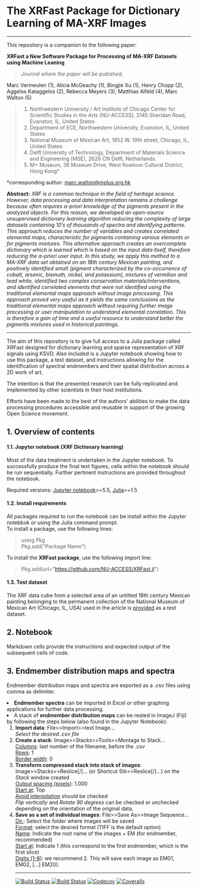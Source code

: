 # The XRFast Package for Dictionary Learning of MA-XRF Images <br>

***

This repository is a companion to the following paper:

**XRFast a New Software Package for Processing of MA-XRF Datasets using Machine Leaning** 
> *Journal where the paper will be pubished*,  <br>

Marc Vermeulen (1), 
Alicia McGeachy (1), 
Bingjie Xu (1), 
Henry Chopp (2),
Aggelos Kataggelos (2), 
Rebecca Meyers (3), 
Matthias Alfeld (4), 
Marc Walton (5)<br>


> 1. Northwestern University / Art Institute of Chicago Center for Scientific Studies in the Arts (NU-ACCESS), 2145 Sheridan Road, Evanston, IL, United States
> 2. Department of ECE, Northwestern University, Evanston, IL, United States
> 3. National Museum of Mexican Art, 1852 W. 19th street, Chicago, IL, United States
> 4. Delft University of Technology, Department of Materials Science and Engineering (MSE), 2628 CN Delft, Netherlands.
> 5. M+ Museum, 38 Museum Drive, West Kowloon Cultural District, Hong Kong*

*corresponding author: marc.walton@mplus.org.hk 

**Abstract:** *XRF is a common technique in the field of heritage science. However, data processing and data interpretation remains a challenge because often requires a-priori knowledge of the pigments present in the analyzed objects. For this reason, we developed an open-source unsupervised dictionary learning algorithm reducing the complexity of large datasets containing 10’s of thousands of spectra and identifying patterns. This approach reduces the number of variables and creates correlated elemental maps, characteristic for pigments containing various elements or for pigments mixtures. This alternative approach creates an overcomplete dictionary which is learned which is based on the input data itself, therefore reducing the a-priori user input. In this study, we apply this method to a MA-XRF data set obtained on an 18th century Mexican painting, and positively identified smalt (pigment characterized by the co-occurrence of cobalt, arsenic, bismuth, nickel, and potassium), mixtures of vermilion and lead white, identified two complex conservation materials/interventions, and identified correlated elements that were not identified using the traditional elemental maps approach without image processing. This approach proved very useful as it yields the same conclusions as the traditional elemental maps approach without requiring further image processing or user manipulation to understand elemental correlation. This is therefore a gain of time and a useful resource to understand better the pigments mixtures used in historical paintings.*

***

The aim of this repository is to give full access to a Julia package called XRFast designed for dictionary learning and sparse representation of XRF signals using KSVD. Also included is a Jupyter notebook showing how to use this package, a test dataset, and instructions allowing for the identification of spectral endmembers and their spatial distribution across a 2D work of art.

The intention is that the presented research can be fully replicated and implemented by other scientists in their host institutions. 

Efforts have been made to the best of the authors' abilities to make the data processing procedures accessible and reusable in support of the growing Open Science movement. <br>

## 1. Overview of contents
#### 1.1. Jupyter notebook (XRF Dictionary learning)
Most of the data treatment is undertaken in the Jupyter notebook. To successfully produce the final text figures, cells within the notebook should be run sequentially. Further pertinent instructions are provided throughout the notebook.

Required versions: [Jupyter notebook](https://jupyter.org/)>=5.5, [Julia](https://julialang.org/downloads/)>=1.5 

#### 1.2. Install requirements
All packages required to run the notebook can be install within the Jupyter notebbok or using the Julia command prompt. <br>
To install a package, use the following lines: <br>
> using Pkg <br>
> Pkg.add("Package Name") <br>

To install the <b>XRFast package</b>, use the following import line: 
>Pkg.add(url="https://github.com/NU-ACCESS/XRFast.jl") <br>

#### 1.3. Test dataset
The XRF data cube from a selected area of an untitled 18th century Mexican painting belonging to the permanent collection of the National Museum of Mexican Art (Chicago, IL, USA) used in the article is [provided](https://.../) as a test dataset. <br>

## 2. Notebook
Markdown cells provide the instructions and expected output of the subsequent cells of code. 

## 3. Endmember distribution maps and spectra
Endmember distribution maps and spectra are exported as a .csv files using comma as delimiter. <br>

<li><b>Endmember spectra</b> can be imported in Excel or other graphing applications for further data processing. <br>
<li>A stack of <b>endmember distribution maps</b> can be reated in ImageJ (Fiji) by following the steps below (also found in the Jupyter Notebook): </ol><br>

<ol>
<li><b>Import data</b>: File>>Import>>text Image...<br>
<i>Select the desired .csv file</i></li>
<li><b>Create a stack</b>: Image>>Stacks>>Tools>>Montage to Stack...<br>
<ins>Columns</ins>: last number of the filename, before the .csv <br>
<ins>Rows</ins>: 1 <br>
<ins>Border width</ins>: 0</li>
<li><b>Transform compressed stack into stack of images</b>: Image>>Stacks>>Reslice[/]... (or Shortcut Stk>>Reslice[/]...) on the <i>Stack</i> window created</li>
<ins>Output spacing (pixels)</ins>: 1.000 <br>
<ins>Start at</ins>: Top <br>
<ins>Avoid interoplation</ins> should be checked <br>
<i>Flip vertically</i> and <i>Rotate 90 degrees</i> can be checked or unchecked depending on the orientation of the original data. 
<li><b>Save as a set of individual images</b>: File>>Save As>>Image Sequence... <br>
<ins>Dir.</ins>: Select the folder where images will be saved <br>
<ins>Format</ins>: select the desired format (TIFF is the default option) <br>
<ins>Name</ins>: Indicate the root name of the images + EM (for endmember, recommended)<br>
<ins>Start at</ins>: Indicate 1 (this correspond to the first endmember, which is the first slice)<br>
<ins>Digits (1-8)</ins>: we recommend 2. This will save each image as EM01, EM02, [...] EM20).

***

[![Build Status](https://travis-ci.com/NU-ACCESS/XRFast2.jl.svg?branch=master)](https://travis-ci.com/NU-ACCESS/XRFast2.jl)
[![Build Status](https://ci.appveyor.com/api/projects/status/github/NU-ACCESS/XRFast2.jl?svg=true)](https://ci.appveyor.com/project/NU-ACCESS/XRFast2-jl)
[![Codecov](https://codecov.io/gh/NU-ACCESS/XRFast2.jl/branch/master/graph/badge.svg)](https://codecov.io/gh/NU-ACCESS/XRFast2.jl)
[![Coveralls](https://coveralls.io/repos/github/NU-ACCESS/XRFast2.jl/badge.svg?branch=master)](https://coveralls.io/github/NU-ACCESS/XRFast2.jl?branch=master)
